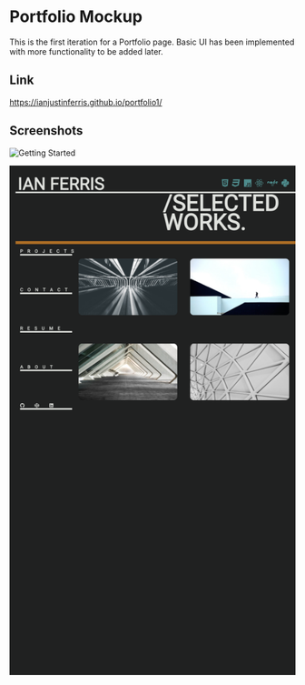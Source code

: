 # Portfolio Mockup

This is the first iteration for a Portfolio page. Basic UI has been implemented with more functionality to be added later.

## Link

https://ianjustinferris.github.io/portfolio1/

## Screenshots

![Getting Started](PortfolioImage1.png)

![Getting Started](portfolioimage1mobile.png)
